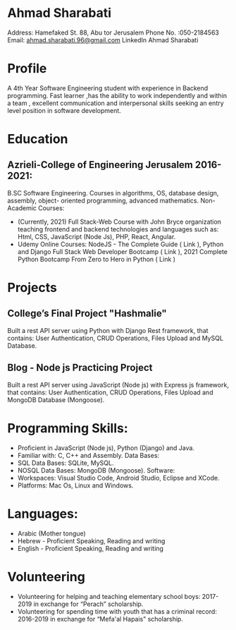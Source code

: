# Ahmad Sharabati

Address: Hamefaked St. 88, Abu tor Jerusalem
Phone No. :050-2184563 Email: ahmad.sharabati.96@gmail.com
LinkedIn Ahmad Sharabati

# Profile

A 4th Year Software Engineering student with experience in Backend programming. Fast learner ,has the ability to work independently and within a team , excellent communication and interpersonal skills seeking an entry level position in software development.

# Education

## Azrieli-College of Engineering Jerusalem 2016-2021:

B.SC Software Engineering. Courses in algorithms, OS, database design, assembly, object- oriented programming, advanced mathematics.
Non-Academic Courses:

- (Currently, 2021) Full Stack-Web Course with John Bryce organization teaching
  frontend and backend technologies and languages such as: Html, CSS, JavaScript (Node Js), PHP, React, Angular.
- Udemy Online Courses: NodeJS - The Complete Guide ( Link ), Python and Django Full Stack Web Developer Bootcamp ( Link ), 2021 Complete Python Bootcamp From Zero to Hero in Python ( Link )

# Projects

## College’s Final Project "Hashmalie"

Built a rest API server using Python with Django Rest framework, that contains: User Authentication, CRUD Operations, Files Upload and MySQL Database.

## Blog - Node js Practicing Project

Built a rest API server using JavaScript (Node js) with Express js framework, that contains: User Authentication, CRUD Operations, Files Upload and MongoDB Database (Mongoose).

# Programming Skills:

- Proficient in JavaScript (Node js), Python (Django) and Java.
- Familiar with: C, C++ and Assembly. Data Bases:
- SQL Data Bases: SQLite, MySQL.
- NOSQL Data Bases: MongoDB (Mongoose). Software:
- Workspaces: Visual Studio Code, Android Studio, Eclipse and XCode.
- Platforms: Mac Os, Linux and Windows.

# Languages:

* Arabic (Mother tongue)
* Hebrew - Proficient Speaking, Reading and writing
* English - Proficient Speaking, Reading and writing

# Volunteering

* Volunteering for helping and teaching elementary school boys: 2017-2019 in exchange
for “Perach” scholarship.
* Volunteering for spending time with youth that has a criminal record: 2016-2019 in
exchange for “Mefa'al Hapais" scholarship.

